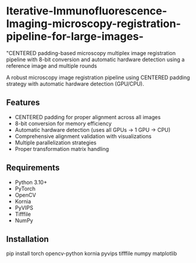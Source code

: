 # Iterative-Immunofluorescence-Imaging-microscopy-registration-pipeline-for-large-images-
"CENTERED padding-based microscopy multiplex image registration pipeline with 8-bit conversion and automatic hardware detection using a reference image and multiple rounds

A robust microscopy image registration pipeline using CENTERED padding strategy with automatic hardware detection (GPU/CPU).

## Features

- CENTERED padding for proper alignment across all images
- 8-bit conversion for memory efficiency
- Automatic hardware detection (uses all GPUs → 1 GPU → CPU)
- Comprehensive alignment validation with visualizations
- Multiple parallelization strategies
- Proper transformation matrix handling

## Requirements

- Python 3.10+
- PyTorch
- OpenCV
- Kornia
- PyVIPS
- Tifffile
- NumPy

## Installation

pip install torch opencv-python kornia pyvips tifffile numpy matplotlib
